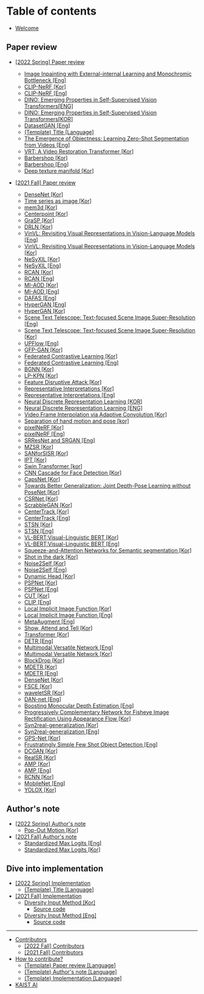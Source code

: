 # Table of contents

* [Welcome](README.md)

## Paper review

* [\[2022 Spring\] Paper review](paper-review/2022-spring-paper-review/README.md)
  * [Image Inpainting with External-internal Learning and Monochromic Bottleneck \[Eng\]](paper-review/2022-spring-paper-review/cvpr-2021-image-inpainting-eng.md)
  * [CLIP-NeRF \[Kor\]](paper-review/2022-spring-paper-review/cvpr-2022-clipnerf-kor.md)
  * [CLIP-NeRF \[Eng\]](paper-review/2022-spring-paper-review/cvpr-2022-clipnerf-eng.md)
  * [DINO: Emerging Properties in Self-Supervised Vision Transformers\[ENG\]](paper-review/2022-spring-paper-review/iccv-2021-dino-eng.md)
  * [DINO: Emerging Properties in Self-Supervised Vision Transformers\[KOR\]](paper-review/2022-spring-paper-review/iccv-2021-dino-kor.md)
  * [DatasetGAN \[Eng\]](paper-review/2022-spring-paper-review/cvpr-2021-datasetgan-eng.md)
  * [\(Template\) Title \[Language\]](paper-review/2022-spring-paper-review/template-paper-review.md)
  * [The Emergence of Objectness: Learning Zero-Shot Segmentation from Videos \[Eng\]](paper-review/2022-spring-paper-review/neurips-2021-learning-zero-shot-segmentation-from-videos.md)
  * [VRT: A Video Restoration Transformer \[Kor\]](paper-review/2022-spring-paper-review/template-paper-review.md)
  * [Barbershop \[Kor\]](paper-review/2022-spring-paper-review/siggraphasia-2021-barbershop-kor.md)
  * [Barbershop \[Eng\]](paper-review/2022-spring-paper-review/siggraphasia-2021-barbershop-eng.md)
  * [Deep texture manifold \[Kor\]](paper-review/2022-spring-paper-review/cvpr-2018-deeptexture-kor.md)

* [\[2021 Fall\] Paper review](paper-review/2021-fall-paper-review/README.md)
  * [DenseNet \[Kor\]](paper-review/2021-fall-paper-review/cvpr-2017-densenet-kor.md)
  * [Time series as image \[Kor\]](paper-review/2021-fall-paper-review/icmv-2017-Time-Series-viewed-as-images-kor.md)
  * [mem3d \[Kor\]](paper-review/2021-fall-paper-review/miccai-2021-mem3d-kor.md) 
  * [Centerpoint \[Kor\]](paper-review/2021-fall-paper-review/cvpr-2021-centerpoint-kor.md)
  * [GraSP \[Kor\]](paper-review/2021-fall-paper-review/iclr-2020-GraSP-kor.md)
  * [DRLN \[Kor\]](paper-review/2021-fall-paper-review/ieee-2019-DRLN-kor.md)
  * [VinVL: Revisiting Visual Representations in Vision-Language Models \[Eng\]](paper-review/2021-fall-paper-review/cvpr-2021-vinvl-eng.md)
  * [VinVL: Revisiting Visual Representations in Vision-Language Models \[Kor\]](paper-review/2021-fall-paper-review/cvpr-2021-vinvl-kor.md)
  * [NeSyXIL \[Kor\]](paper-review/2021-fall-paper-review/cvpr-2021-nesyxil-kor.md)
  * [NeSyXIL \[Eng\]](paper-review/2021-fall-paper-review/cvpr-2021-nesyxil-eng.md)
  * [RCAN \[Kor\]](paper-review/2021-fall-paper-review/eccv-2018-rcan-kor.md)
  * [RCAN \[Eng\]](paper-review/2021-fall-paper-review/eccv-2018-rcan-eng.md)
  * [MI-AOD \[Kor\]](paper-review/2021-fall-paper-review/cvpr-2021-miaod-kor.md)
  * [MI-AOD \[Eng\]](paper-review/2021-fall-paper-review/cvpr-2021-miaod-eng.md)
  * [DAFAS \[Eng\]](paper-review/2021-fall-paper-review/aaai-2021-dafas-eng.md)
  * [HyperGAN \[Eng\]](paper-review/2021-fall-paper-review/icml-2021-hypergan-eng.md)
  * [HyperGAN \[Kor\]](paper-review/2021-fall-paper-review/icml-2021-hypergan-kor.md)
  * [Scene Text Telescope: Text-focused Scene Image Super-Resolution \[Eng\]](paper-review/2021-fall-paper-review/cvpr-2021-scenetext-eng.md)
  * [Scene Text Telescope: Text-focused Scene Image Super-Resolution \[Kor\]](paper-review/2021-fall-paper-review/cvpr-2021-scenetext-kor.md) 
  * [UPFlow \[Eng\]](paper-review/2021-fall-paper-review/cvpr-2021-upflow-eng.md)
  * [GFP-GAN \[Kor\]](paper-review/2021-fall-paper-review/cvpr-2021-gfpgan-kor.md)
  * [Federated Contrastive Learning \[Kor\]](paper-review/2021-fall-paper-review/miccai-2021-federated-contrastive-learning-kor.md)
  * [Federated Contrastive Learning \[Eng\]](paper-review/2021-fall-paper-review/miccai-2021-federated-contrastive-learning-eng.md)
  * [BGNN \[Kor\]](paper-review/2021-fall-paper-review/cvpr-2021-bgnn-kor.md)
  * [LP-KPN \[Kor\]](paper-review/2021-fall-paper-review/iccv-2019-lp-kpn-kor.md)
  * [Feature Disruptive Attack \[Kor\]](paper-review/2021-fall-paper-review/iccv-2019-Feature_Disruptive_Attack-kor.md)
  * [Representative Interpretations \[Kor\]](paper-review/2021-fall-paper-review/iccv-2021-interpretationCNN-kor.md)
  * [Representative Interpretations \[Eng\]](paper-review/2021-fall-paper-review/iccv-2021-interpretationCNN-eng.md)
  * [Neural Discrete Representation Learning [KOR]](paper-review/2021-fall-paper-review/nips-2017-vq-vae-kor.md)
  * [Neural Discrete Representation Learning [ENG]](paper-review/2021-fall-paper-review/nips-2017-vq-vae-eng.md)
  * [Video Frame Interpolation via Adaptive Convolution \[Kor\]](paper-review/2021-fall-paper-review/cvpr-2017-VFIviaAdaptiveConvolution-kor.md)
  * [Separation of hand motion and pose \[kor\]](paper-review/2021-fall-paper-review/cvpr-2020-DecoupledGestureRecognition-kor.md)
  * [pixelNeRF \[Kor\]](paper-review/2021-fall-paper-review/cvpr-2021-pixelnerf-kor.md)
  * [pixelNeRF \[Eng\]](paper-review/2021-fall-paper-review/cvpr-2021-pixelnerf-eng.md)
  * [SRResNet and SRGAN \[Eng\]](paper-review/2021-fall-paper-review/cvpr-2017-srgan-eng.md)
  * [MZSR \[Kor\]](paper-review/2021-fall-paper-review/cvpr-2020-MZSR-kor.md)
  * [SANforSISR \[Kor\]](paper-review/2021-fall-paper-review/cvpr-2019-sanforsisr-kor.md)
  * [IPT \[Kor\]](paper-review/2021-fall-paper-review/cvpr-2021-IPT-kor.md)
  * [Swin Transformer \[kor\]](paper-review/2021-fall-paper-review/arxiv-swintransformer-kor.md)
  * [CNN Cascade for Face Detection \[Kor\]](paper-review/2021-fall-paper-review/cvpr-2015-cnnfacedetection-kor.md)
  * [CapsNet \[Kor\]](paper-review/2021-fall-paper-review/cvpr-2021-capsnet-kor.md)
  * [Towards Better Generalization: Joint Depth-Pose Learning without PoseNet \[Kor\]](paper-review/2021-fall-paper-review/cvpr-2020-Joint_Depth-Pose_Learning_without_PoseNet-kor.md)
  * [CSRNet \[Kor\]](paper-review/2021-fall-paper-review/eccv-2020-csrnet-kor.md)
  * [ScrabbleGAN \[Kor\]](paper-review/2021-fall-paper-review/cvpr-2020-ScrabbleGAN_kor.md)
  * [CenterTrack \[Kor\]](paper-review/2021-fall-paper-review/eccv-2020-CenterTrack-kor.md)
  * [CenterTrack \[Eng\]](paper-review/2021-fall-paper-review/eccv-2020-CenterTrack-eng.md)
  * [STSN \[Kor\]](paper-review/2021-fall-paper-review/eccv-2018-STSN-kor.md)
  * [STSN \[Eng\]](paper-review/2021-fall-paper-review/eccv-2018-STSN-eng.md)
  * [VL-BERT:Visual-Linguistic BERT \[Kor\]](paper-review/2021-fall-paper-review/iclr-2020-vlbert-kor.md)
  * [VL-BERT:Visual-Linguistic BERT \[Eng\]](paper-review/2021-fall-paper-review/iclr-2020-vlbert-eng.md)
  * [Squeeze-and-Attention Networks for Semantic segmentation \[Kor\]](paper-review/2021-fall-paper-review/cvpr-2020-sanet-kor.md)
  * [Shot in the dark \[Kor\]](paper-review/2021-fall-paper-review/cvpr-2021-shot-in-the-dark-kor.md)
  * [Noise2Self \[Kor\]](paper-review/2021-fall-paper-review/icml-2019-Noise2Self-kor.md)
  * [Noise2Self \[Eng\]](paper-review/2021-fall-paper-review/icml-2019-Noise2Self-eng.md)
  * [Dynamic Head \[Kor\]](paper-review/2021-fall-paper-review/cvpr-2021-dynamichead-kor.md)
  * [PSPNet \[Kor\]](paper-review/2021-fall-paper-review/cvpr-2017-pspnet-kor.md)
  * [PSPNet \[Eng\]](paper-review/2021-fall-paper-review/cvpr-2017-pspnet-eng.md)
  * [CUT \[Kor\]](paper-review/2021-fall-paper-review/eccv-2020-CUT-kor.md)
  * [CLIP \[Eng\]](paper-review/2021-fall-paper-review/icml-2021-CLIP-eng.md)
  * [Local Implicit Image Function \[Kor\]](paper-review/2021-fall-paper-review/cvpr-2021-liif-kor.md)
  * [Local Implicit Image Function \[Eng\]](paper-review/2021-fall-paper-review/cvpr-2021-liif-eng.md)
  * [MetaAugment \[Eng\]](paper-review/2021-fall-paper-review/neurips-2020-metaaugment-eng.md)
  * [Show, Attend and Tell \[Kor\]](paper-review/2021-fall-paper-review/icml-2015-show-attend-and-tell-kor.md)
  * [Transformer \[Kor\]](paper-review/2021-fall-paper-review/neurips-2017-transformer-kor.md)
  * [DETR \[Eng\]](paper-review/2021-fall-paper-review/eccv-2020-detr-eng.md)
  * [Multimodal Versatile Network \[Eng\]](paper-review/2021-fall-paper-review/neurips-2020-multimodal-versatile-eng.md)
  * [Multimodal Versatile Network \[Kor\]](paper-review/2021-fall-paper-review/neurips-2020-MMV-kor.md)
  * [BlockDrop \[Kor\]](paper-review/2021-fall-paper-review/cvpr-2018-blockdrop-kor.md)
  * [MDETR \[Kor\]](paper-review/2021-fall-paper-review/iccv-2021-mdetr-kor.md)
  * [MDETR \[Eng\]](paper-review/2021-fall-paper-review/iccv-2021-mdetr-eng.md)
  * [DenseNet \[Kor\]](paper-review/2021-fall-paper-review/cvpr-2017-densenet-kor.md)
  * [FSCE \[Kor\]](paper-review/2021-fall-paper-review/cvpr-2021-FSCE-kor.md)
  * [waveletSR \[Kor\]](paper-review/2021-fall-paper-review/iccv-2019-waveletSR-kor.md)
  * [DAN-net \[Eng\]](paper-review/2021-fall-paper-review/miccai-2021-dannet-eng.md)
  * [Boosting Monocular Depth Estimation \[Eng\]](paper-review/2021-fall-paper-review/cvpr-2021-boosting-eng.md)
  * [Progressively Complementary Network for Fisheye Image Rectification Using Appearance Flow \[Kor\]](paper-review/2021-fall-paper-review/cvpr-2021-pcn-kor.md)
  * [Syn2real-generalization \[Kor\]](paper-review/2021-fall-paper-review/iclr-2021-syn2real-kor.md)
  * [Syn2real-generalization \[Eng\]](paper-review/2021-fall-paper-review/iclr-2021-syn2real-eng.md) 
  * [GPS-Net \[Kor\]](paper-review/2021-fall-paper-review/cvpr-2020-gps-net-kor.md)
  * [Frustratingly Simple Few Shot Object Detection \[Eng\]](paper-review/2021-fall-paper-review/icml-2020-fta_fsod-eng.md)
  * [DCGAN \[Kor\]](paper-review/2021-fall-paper-review/iclr-2016-dcgan-kor.md)
  * [RealSR \[Kor\]](paper-review/2021-fall-paper-review/cvpr-2020-realsr.md)
  * [AMP \[Kor\]](paper-review/2021-fall-paper-review/siggraph-2021-AMP-kor.md)
  * [AMP \[Eng\]](paper-review/2021-fall-paper-review/siggraph-2021-AMP-eng.md)
  * [RCNN \[Kor\]](paper-review/2021-fall-paper-review/cvpr-2014-rcnn-kor.md)
  * [MobileNet \[Eng\]](paper-review/2021-fall-paper-review/cvpr-2017-mobilenet-eng.md)
  * [YOLOX \[Kor\]](paper-review/2022-spring-paper-review/arxiv-2021-yolox-kor.md)
## Author's note

* [\[2022 Spring\] Author's note](authors-note/2022-spring-authors-note/README.md)
  * [Pop-Out Motion \[Kor\]](authors-note/2022-spring-authors-note/cvpr-2022-popoutmotion-kor.md)
* [\[2021 Fall\] Author's note](authors-note/2021-fall-authors-note/README.md)
  * [Standardized Max Logits \[Eng\]](authors-note/2021-fall-authors-note/iccv-2021-SML-eng.md)
  * [Standardized Max Logits \[Kor\]](authors-note/2021-fall-authors-note/iccv-2021-SML-kor.md)

## Dive into implementation

* [\[2022 Spring\] Implementation](dive-into-implementation/2022-fall-implementation/README.md)
  * [(Template) Title \[Language\]](dive-into-implementation/2022-fall-implementation/template-title-language.md)
* [\[2021 Fall\] Implementation](dive-into-implementation/2021-fall-implementation/README.md)
  * [Diversity Input Method \[Kor\]](dive-into-implementation/2021-fall-implementation/cvpr-2019-inputdiversity-kor.md)
    * [Source code](https://github.com/khslily98/awesome-reviews-kaist/tree/master/cvpr-2019-inputdiversity)
  * [Diversity Input Method \[Eng\]](dive-into-implementation/2021-fall-implementation/cvpr-2019-inputdiversity-eng.md)
    * [Source code](https://github.com/khslily98/awesome-reviews-kaist/tree/master/cvpr-2019-inputdiversity)

***

* [Contributors](contributors/README.md)
  * [\[2022 Fall\] Contributors](contributors/2022-fall-contributors.md)
  * [\[2021 Fall\] Contributors](contributors/2021-fall-contributors.md)
* [How to contribute?](how-to-contribute.md)
  * [\(Template\) Paper review \[Language\]](paper-review/template-paper-review.md)
  * [\(Template\) Author's note \[Language\]](authors-note/template-authors-note.md)
  * [\(Template\) Implementation \[Language\]](dive-into-implementation/template-implementation.md)
* [KAIST AI](http://gsai.kaist.ac.kr/)